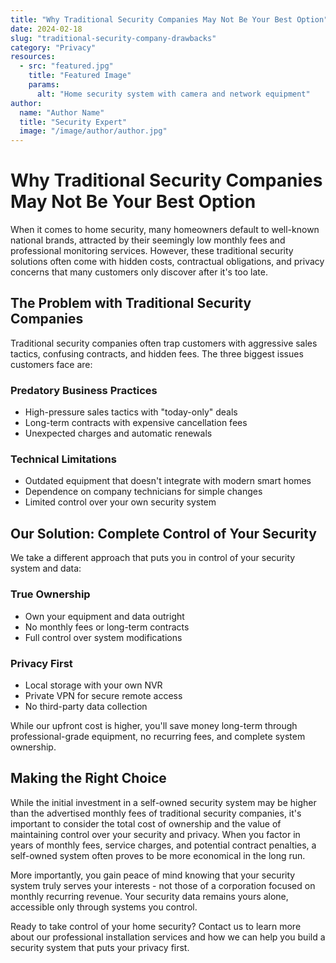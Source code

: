 ```yaml
---
title: "Why Traditional Security Companies May Not Be Your Best Option"
date: 2024-02-18
slug: "traditional-security-company-drawbacks"
category: "Privacy"
resources:
  - src: "featured.jpg"
    title: "Featured Image"
    params:
      alt: "Home security system with camera and network equipment"
author:
  name: "Author Name"
  title: "Security Expert"
  image: "/image/author/author.jpg"
---
```


# Why Traditional Security Companies May Not Be Your Best Option

When it comes to home security, many homeowners default to well-known national brands, attracted by their seemingly low monthly fees and professional monitoring services. However, these traditional security solutions often come with hidden costs, contractual obligations, and privacy concerns that many customers only discover after it's too late.

## The Problem with Traditional Security Companies

Traditional security companies often trap customers with aggressive sales tactics, confusing contracts, and hidden fees. The three biggest issues customers face are:

### Predatory Business Practices
- High-pressure sales tactics with "today-only" deals
- Long-term contracts with expensive cancellation fees
- Unexpected charges and automatic renewals

### Technical Limitations
- Outdated equipment that doesn't integrate with modern smart homes
- Dependence on company technicians for simple changes
- Limited control over your own security system

## Our Solution: Complete Control of Your Security

We take a different approach that puts you in control of your security system and data:

### True Ownership
- Own your equipment and data outright
- No monthly fees or long-term contracts
- Full control over system modifications

### Privacy First
- Local storage with your own NVR
- Private VPN for secure remote access
- No third-party data collection

While our upfront cost is higher, you'll save money long-term through professional-grade equipment, no recurring fees, and complete system ownership.

## Making the Right Choice

While the initial investment in a self-owned security system may be higher than the advertised monthly fees of traditional security companies, it's important to consider the total cost of ownership and the value of maintaining control over your security and privacy. When you factor in years of monthly fees, service charges, and potential contract penalties, a self-owned system often proves to be more economical in the long run.

More importantly, you gain peace of mind knowing that your security system truly serves your interests - not those of a corporation focused on monthly recurring revenue. Your security data remains yours alone, accessible only through systems you control.

Ready to take control of your home security? Contact us to learn more about our professional installation services and how we can help you build a security system that puts your privacy first.
